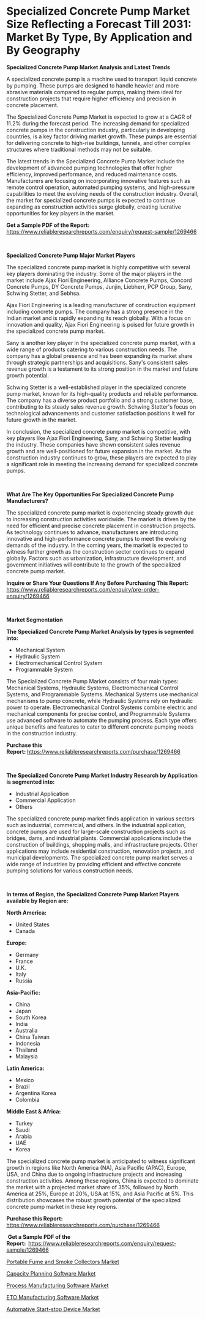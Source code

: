 <p><h1>Specialized Concrete Pump Market Size Reflecting a Forecast Till 2031: Market By Type, By Application and By Geography</h1></p><p><strong>Specialized Concrete Pump Market Analysis and Latest Trends</strong></p>
<p><p>A specialized concrete pump is a machine used to transport liquid concrete by pumping. These pumps are designed to handle heavier and more abrasive materials compared to regular pumps, making them ideal for construction projects that require higher efficiency and precision in concrete placement.</p><p>The Specialized Concrete Pump Market is expected to grow at a CAGR of 11.2% during the forecast period. The increasing demand for specialized concrete pumps in the construction industry, particularly in developing countries, is a key factor driving market growth. These pumps are essential for delivering concrete to high-rise buildings, tunnels, and other complex structures where traditional methods may not be suitable.</p><p>The latest trends in the Specialized Concrete Pump Market include the development of advanced pumping technologies that offer higher efficiency, improved performance, and reduced maintenance costs. Manufacturers are focusing on incorporating innovative features such as remote control operation, automated pumping systems, and high-pressure capabilities to meet the evolving needs of the construction industry. Overall, the market for specialized concrete pumps is expected to continue expanding as construction activities surge globally, creating lucrative opportunities for key players in the market.</p></p>
<p><strong>Get a Sample PDF of the Report:&nbsp;</strong> <a href="https://www.reliableresearchreports.com/enquiry/request-sample/1269466">https://www.reliableresearchreports.com/enquiry/request-sample/1269466</a></p>
<p>&nbsp;</p>
<p><strong>Specialized Concrete Pump Major Market Players</strong></p>
<p><p>The specialized concrete pump market is highly competitive with several key players dominating the industry. Some of the major players in the market include Ajax Fiori Engineering, Alliance Concrete Pumps, Concord Concrete Pumps, DY Concrete Pumps, Junjin, Liebherr, PCP Group, Sany, Schwing Stetter, and Sebhsa.</p><p>Ajax Fiori Engineering is a leading manufacturer of construction equipment including concrete pumps. The company has a strong presence in the Indian market and is rapidly expanding its reach globally. With a focus on innovation and quality, Ajax Fiori Engineering is poised for future growth in the specialized concrete pump market.</p><p>Sany is another key player in the specialized concrete pump market, with a wide range of products catering to various construction needs. The company has a global presence and has been expanding its market share through strategic partnerships and acquisitions. Sany's consistent sales revenue growth is a testament to its strong position in the market and future growth potential.</p><p>Schwing Stetter is a well-established player in the specialized concrete pump market, known for its high-quality products and reliable performance. The company has a diverse product portfolio and a strong customer base, contributing to its steady sales revenue growth. Schwing Stetter's focus on technological advancements and customer satisfaction positions it well for future growth in the market.</p><p>In conclusion, the specialized concrete pump market is competitive, with key players like Ajax Fiori Engineering, Sany, and Schwing Stetter leading the industry. These companies have shown consistent sales revenue growth and are well-positioned for future expansion in the market. As the construction industry continues to grow, these players are expected to play a significant role in meeting the increasing demand for specialized concrete pumps.</p></p>
<p>&nbsp;</p>
<p><strong>What Are The Key Opportunities For Specialized Concrete Pump Manufacturers?</strong></p>
<p><p>The specialized concrete pump market is experiencing steady growth due to increasing construction activities worldwide. The market is driven by the need for efficient and precise concrete placement in construction projects. As technology continues to advance, manufacturers are introducing innovative and high-performance concrete pumps to meet the evolving demands of the industry. In the coming years, the market is expected to witness further growth as the construction sector continues to expand globally. Factors such as urbanization, infrastructure development, and government initiatives will contribute to the growth of the specialized concrete pump market.</p></p>
<p><strong>Inquire or Share Your Questions If Any Before Purchasing This Report:</strong> <a href="https://www.reliableresearchreports.com/enquiry/pre-order-enquiry/1269466">https://www.reliableresearchreports.com/enquiry/pre-order-enquiry/1269466</a></p>
<p>&nbsp;</p>
<p><strong>Market Segmentation</strong></p>
<p><strong>The Specialized Concrete Pump Market Analysis by types is segmented into:</strong></p>
<p><ul><li>Mechanical System</li><li>Hydraulic System</li><li>Electromechanical Control System</li><li>Programmable System</li></ul></p>
<p><p>The Specialized Concrete Pump Market consists of four main types: Mechanical Systems, Hydraulic Systems, Electromechanical Control Systems, and Programmable Systems. Mechanical Systems use mechanical mechanisms to pump concrete, while Hydraulic Systems rely on hydraulic power to operate. Electromechanical Control Systems combine electric and mechanical components for precise control, and Programmable Systems use advanced software to automate the pumping process. Each type offers unique benefits and features to cater to different concrete pumping needs in the construction industry.</p></p>
<p><strong>Purchase this Report:&nbsp;</strong><a href="https://www.reliableresearchreports.com/purchase/1269466">https://www.reliableresearchreports.com/purchase/1269466</a></p>
<p>&nbsp;</p>
<p><strong>The Specialized Concrete Pump Market Industry Research by Application is segmented into:</strong></p>
<p><ul><li>Industrial Application</li><li>Commercial Application</li><li>Others</li></ul></p>
<p><p>The specialized concrete pump market finds application in various sectors such as industrial, commercial, and others. In the industrial application, concrete pumps are used for large-scale construction projects such as bridges, dams, and industrial plants. Commercial applications include the construction of buildings, shopping malls, and infrastructure projects. Other applications may include residential construction, renovation projects, and municipal developments. The specialized concrete pump market serves a wide range of industries by providing efficient and effective concrete pumping solutions for various construction needs.</p></p>
<p>&nbsp;</p>
<p><strong>In terms of Region, the Specialized Concrete Pump Market Players available by Region are:</strong></p>
<p>
    <p> <strong> North America: </strong>
        <ul>
            <li>United States</li>
            <li>Canada</li>
        </ul>
        </p> 
    <p> <strong> Europe: </strong>
        <ul>
            <li>Germany</li>
            <li>France</li>
            <li>U.K.</li>
            <li>Italy</li>
            <li>Russia</li>
        </ul>
        </p> 
    <p> <strong> Asia-Pacific: </strong>
        <ul>
            <li>China</li>
            <li>Japan</li>
            <li>South Korea</li>
            <li>India</li>
            <li>Australia</li>
            <li>China Taiwan</li>
            <li>Indonesia</li>
            <li>Thailand</li>
            <li>Malaysia</li>
        </ul>
        </p> 
    <p> <strong> Latin America: </strong>
        <ul>
            <li>Mexico</li>
            <li>Brazil</li>
            <li>Argentina Korea</li>
            <li>Colombia</li>
        </ul>
        </p> 
    <p> <strong> Middle East & Africa: </strong>
        <ul>
            <li>Turkey</li>
            <li>Saudi</li>
            <li>Arabia</li>
            <li>UAE</li>
            <li>Korea</li>
        </ul>
    </p>
    </p>
<p><p>The specialized concrete pump market is anticipated to witness significant growth in regions like North America (NA), Asia Pacific (APAC), Europe, USA, and China due to ongoing infrastructure projects and increasing construction activities. Among these regions, China is expected to dominate the market with a projected market share of 35%, followed by North America at 25%, Europe at 20%, USA at 15%, and Asia Pacific at 5%. This distribution showcases the robust growth potential of the specialized concrete pump market in these key regions.</p></p>
<p><strong>Purchase this Report: </strong><a href="https://www.reliableresearchreports.com/purchase/1269466">https://www.reliableresearchreports.com/purchase/1269466</a></p>
<p>&nbsp;<strong>Get a Sample PDF of the Report:&nbsp;&nbsp;</strong><a href="https://www.reliableresearchreports.com/enquiry/request-sample/1269466">https://www.reliableresearchreports.com/enquiry/request-sample/1269466</a></p>
<p><strong></strong></p>
<p><p><a href="https://github.com/seekum/Market-Research-Report-List-1/blob/main/portable-fume-and-smoke-collectors-market.md">Portable Fume and Smoke Collectors Market</a></p><p><a href="https://medium.com/p/44df3082a4da/edit">Capacity Planning Software Market</a></p><p><a href="https://medium.com/p/d47f04eea4e7/edit">Process Manufacturing Software Market</a></p><p><a href="https://medium.com/p/7421ebde53b1/edit">ETO Manufacturing Software Market</a></p><p><a href="https://github.com/timeliteaut/Market-Research-Report-List-1/blob/main/automative-start-stop-device-market.md">Automative Start-stop Device Market</a></p></p>